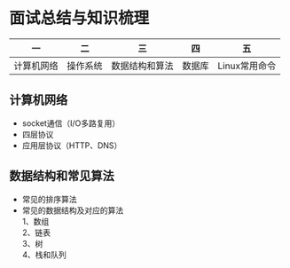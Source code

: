 # 面试总结与知识梳理  

一|二|三|四|五|
:-----:|:-------:|:-------------:|:-----:|:------:|
计算机网络|操作系统|数据结构和算法|数据库|Linux常用命令
## 计算机网络
* socket通信（I/O多路复用）
* 四层协议
* 应用层协议（HTTP、DNS）  
## 数据结构和常见算法
* 常见的排序算法
* 常见的数据结构及对应的算法  
  1、数组  
  2、链表  
  3、树  
  4、栈和队列

